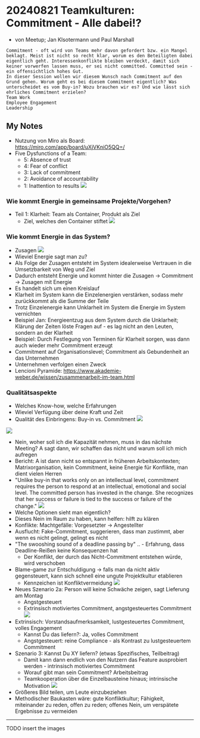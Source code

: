 # 20240821 Teamkulturen: Commitment - Alle dabei!?
* von Meetup; Jan Klsotermann und Paul Marshall
```
Commitment - oft wird von Teams mehr davon gefordert bzw. ein Mangel beklagt. Meist ist nicht so recht klar, worum es den Beteiligten dabei eigentlich geht. Interessenkonflikte bleiben verdeckt, damit sich keiner vorwerfen lassen muss, er sei nicht committed. Committed sein - ein offensichtlich hohes Gut.
In dieser Session wollen wir diesem Wunsch nach Commitment auf den Grund gehen. Worum geht es bei diesem Commitment eigentlich? Was unterscheidet es vom Buy-in? Wozu brauchen wir es? Und wie lässt sich ehrliches Commitment erzielen?
Team Work
Employee Engagement
Leadership
```

## My Notes
* Nutzung von Miro als Board: https://miro.com/app/board/uXjVKniO5QQ=/
* Five Dysfunctions of a Team:
  * 5: Absence of trust
  * 4: Fear of conflict
  * 3: Lack of commitment
  * 2: Avoidance of accountability
  * 1: Inattention to results
![](img00.png)

### Wie kommt Energie in gemeinsame Projekte/Vorgehen?
* Teil 1: Klarheit: Team als Container, Produkt als Ziel
  * Ziel, welches den Container stiftet
![](img01.png)

### Wie kommt Energie in das System?
* Zusagen
![](img02.png)
* Wieviel Energie sagt man zu?
* Als Folge der Zusagen entsteht im System idealerweise Vertrauen in die Umsetzbarkeit von Weg und Ziel
* Dadurch entsteht Energie und kommt hinter die Zusagen -> Commitment -> Zusagen mit Energie
* Es handelt sich um einen Kreislauf
* Klarheit im System kann die Einzelenergien verstärken, sodass mehr zurückkommt als die Summe der Teile
* Trotz Einzelenergie kann Unklarheit im System die Energie im System vernichten
* Beispiel Jan: Energieentzug aus dem System durch die Unklarheit; Klärung der Zeiten löste Fragen auf - es lag nicht an den Leuten, sondern an der Klarheit
* Beispiel: Durch Festlegung von Terminen für Klarheit sorgen, was dann auch wieder mehr Commitment erzeugt
* Commitment auf Organisationslevel; Commitment als Gebundenheit an das Unternehmen
* Unternehmen verfolgen einen Zweck
* Lencioni Pyramide: https://www.akademie-weber.de/wissen/zusammenarbeit-im-team.html

### Qualitätsaspekte
* Welches Know-how, welche Erfahrungen
* Wieviel Verfügung über deine Kraft und Zeit
* Qualität des Einbringens: Buy-in vs. Commitment
![](img03.png)

![](img04.png)
* Nein, woher soll ich die Kapazität nehmen, muss in das nächste Meeting? A sagt dann, wir schaffen das nicht und warum soll ich mich aufregen
* Bericht: A ist dann nicht so entspannt in früheren Arbeitskontexten; Matrixorganisation, kein Commitment, keine Energie für Konflikte, man dient vielen Herren
* "Unlike buy-in that works only on an intellectual level, commitment requires the person to respond at an intellectual, emotional and social level. The committed person has invested in the change. She recognizes that her success or failure is tied to the success or failure of the change."
![](img05.png)
* Welche Optionen sieht man eigentlich?
* Dieses Nein im Raum zu haben, kann helfen: hilft zu klären
* Konflikte: Machtgefälle: Vorgesetzter -> Angestellter
* Ausflucht: Fake-Commitment, suggerieren, dass man zustimmt, aber wenn es nicht gelingt, gelingt es nicht
* "The swooshing sound of a deadline passing by" .. - Erfahrung, dass Deadline-Reißen keine Konsequenzen hat
  * Der Konflikt, der durch das Nicht-Commitment entstehen würde, wird verschoben
* Blame-game zur Entschuldigung -> falls man da nicht aktiv gegensteuert, kann sich schnell eine ungute Projektkultur etablieren
  * Kennzeichen ist Konfliktvermeidung
![](img06.png)
* Neues Szenario 2a: Person will keine Schwäche zeigen, sagt Lieferung am Montag
  * Angstgesteuert
  * Extrinsisch motiviertes Commitment, angstgesteuertes Commitment
![](img07.png)
* Extrinsisch: Vorstandsaufmerksamkeit, lustgesteuertes Commitment, volles Engagement
  * Kannst Du das liefern?: Ja, volles Commitment
  * Angstgesteuert: reine Compliance - als Kontrast zu lustgesteuertem Commitment
* Szenario 3: Kannst Du XY liefern? (etwas Spezifisches, Teilbeitrag)
  * Damit kann dann endlich von den Nutzern das Feature ausprobiert werden - intrinsisch motiviertes Commitment
  * Worauf gibt man sein Commitment? Arbeitsbeitrag
  * Teamkooperation über die Einzelbausteine hinaus; intrinsische Motivation
![](img08.png)
* Größeres Bild teilen, um Leute einzubeziehen
* Methodischer Baukasten wäre: gute Konfliktkultur; Fähigkeit, miteinander zu reden, offen zu reden; offenes Nein, um verspätete Ergebnisse zu vermeiden

---

TODO insert the images
